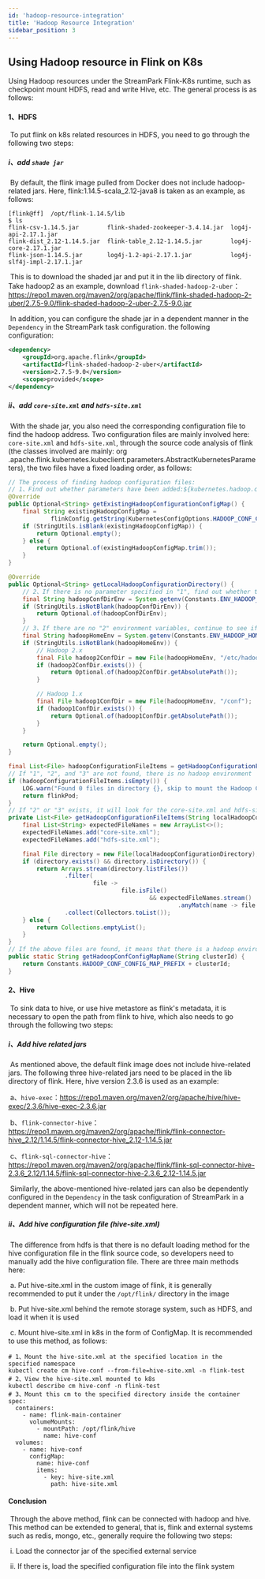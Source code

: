 ```yaml
---
id: 'hadoop-resource-integration'
title: 'Hadoop Resource Integration'
sidebar_position: 3
---
```


## Using Hadoop resource in Flink on K8s

Using Hadoop resources under the StreamPark Flink-K8s runtime, such as checkpoint mount HDFS, read and write Hive, etc. The general process is as follows:

#### 1、HDFS

​       To put flink on k8s related resources in HDFS, you need to go through the following two steps:

##### i、add `shade jar`

​            By default, the flink image pulled from Docker does not include hadoop-related jars. Here, flink:1.14.5-scala_2.12-java8 is taken as an example, as follows:

```shell
[flink@ff]  /opt/flink-1.14.5/lib
$ ls
flink-csv-1.14.5.jar        flink-shaded-zookeeper-3.4.14.jar  log4j-api-2.17.1.jar
flink-dist_2.12-1.14.5.jar  flink-table_2.12-1.14.5.jar        log4j-core-2.17.1.jar
flink-json-1.14.5.jar       log4j-1.2-api-2.17.1.jar           log4j-slf4j-impl-2.17.1.jar
```

​         This is to download the shaded jar and put it in the lib directory of flink. Take hadoop2 as an example, download `flink-shaded-hadoop-2-uber`：https://repo1.maven.org/maven2/org/apache/flink/flink-shaded-hadoop-2-uber/2.7.5-9.0/flink-shaded-hadoop-2-uber-2.7.5-9.0.jar

​	In addition, you can configure the shade jar in a dependent manner in the `Dependency` in the StreamPark task configuration. the following configuration:

```xml
<dependency>
    <groupId>org.apache.flink</groupId>
    <artifactId>flink-shaded-hadoop-2-uber</artifactId>
    <version>2.7.5-9.0</version>
    <scope>provided</scope>
</dependency>
```

##### ii、add `core-site.xml` and `hdfs-site.xml`

​            With the shade jar, you also need the corresponding configuration file to find the hadoop address. Two configuration files are mainly involved here: `core-site.xml` and `hdfs-site.xml`, through the source code analysis of flink (the classes involved are mainly: org .apache.flink.kubernetes.kubeclient.parameters.AbstractKubernetesParameters), the two files have a fixed loading order, as follows:

```java
// The process of finding hadoop configuration files:
// 1、Find out whether parameters have been added:${kubernetes.hadoop.conf.config-map.name}
@Override
public Optional<String> getExistingHadoopConfigurationConfigMap() {
    final String existingHadoopConfigMap =
            flinkConfig.getString(KubernetesConfigOptions.HADOOP_CONF_CONFIG_MAP);
    if (StringUtils.isBlank(existingHadoopConfigMap)) {
        return Optional.empty();
    } else {
        return Optional.of(existingHadoopConfigMap.trim());
    }
}

@Override
public Optional<String> getLocalHadoopConfigurationDirectory() {
    // 2、If there is no parameter specified in "1", find out whether the local environment where the native command is submitted has environment variables：${HADOOP_CONF_DIR}
    final String hadoopConfDirEnv = System.getenv(Constants.ENV_HADOOP_CONF_DIR);
    if (StringUtils.isNotBlank(hadoopConfDirEnv)) {
        return Optional.of(hadoopConfDirEnv);
    }
    // 3、If there are no "2" environment variables, continue to see if there are environment variables:${HADOOP_HOME}
    final String hadoopHomeEnv = System.getenv(Constants.ENV_HADOOP_HOME);
    if (StringUtils.isNotBlank(hadoopHomeEnv)) {
        // Hadoop 2.x
        final File hadoop2ConfDir = new File(hadoopHomeEnv, "/etc/hadoop");
        if (hadoop2ConfDir.exists()) {
            return Optional.of(hadoop2ConfDir.getAbsolutePath());
        }

        // Hadoop 1.x
        final File hadoop1ConfDir = new File(hadoopHomeEnv, "/conf");
        if (hadoop1ConfDir.exists()) {
            return Optional.of(hadoop1ConfDir.getAbsolutePath());
        }
    }

    return Optional.empty();
}

final List<File> hadoopConfigurationFileItems = getHadoopConfigurationFileItems(localHadoopConfigurationDirectory.get());
// If "1", "2", and "3" are not found, there is no hadoop environment
if (hadoopConfigurationFileItems.isEmpty()) {
    LOG.warn("Found 0 files in directory {}, skip to mount the Hadoop Configuration ConfigMap.", localHadoopConfigurationDirectory.get());
    return flinkPod;
}
// If "2" or "3" exists, it will look for the core-site.xml and hdfs-site.xml files in the path where the above environment variables are located
private List<File> getHadoopConfigurationFileItems(String localHadoopConfigurationDirectory) {
    final List<String> expectedFileNames = new ArrayList<>();
    expectedFileNames.add("core-site.xml");
    expectedFileNames.add("hdfs-site.xml");

    final File directory = new File(localHadoopConfigurationDirectory);
    if (directory.exists() && directory.isDirectory()) {
        return Arrays.stream(directory.listFiles())
                .filter(
                        file ->
                                file.isFile()
                                        && expectedFileNames.stream()
                                                .anyMatch(name -> file.getName().equals(name)))
                .collect(Collectors.toList());
    } else {
        return Collections.emptyList();
    }
}
// If the above files are found, it means that there is a hadoop environment. The above two files will be parsed into kv pairs, and then constructed into a ConfigMap. The naming rules are as follows:
public static String getHadoopConfConfigMapName(String clusterId) {
    return Constants.HADOOP_CONF_CONFIG_MAP_PREFIX + clusterId;
}
```



#### 2、Hive

​        To sink data to hive, or use hive metastore as flink's metadata, it is necessary to open the path from flink to hive, which also needs to go through the following two steps:

##### i、Add hive related jars

​	     As mentioned above, the default flink image does not include hive-related jars. The following three hive-related jars need to be placed in the lib directory of flink. Here, hive version 2.3.6 is used as an example:

​                a、`hive-exec`：https://repo1.maven.org/maven2/org/apache/hive/hive-exec/2.3.6/hive-exec-2.3.6.jar

​                b、`flink-connector-hive`：https://repo1.maven.org/maven2/org/apache/flink/flink-connector-hive_2.12/1.14.5/flink-connector-hive_2.12-1.14.5.jar

​                c、`flink-sql-connector-hive`：https://repo1.maven.org/maven2/org/apache/flink/flink-sql-connector-hive-2.3.6_2.12/1.14.5/flink-sql-connector-hive-2.3.6_2.12-1.14.5.jar

​            Similarly, the above-mentioned hive-related jars can also be dependently configured in the `Dependency` in the task configuration of StreamPark in a dependent manner, which will not be repeated here.

##### ii、Add hive configuration file (hive-site.xml)

​	       The difference from hdfs is that there is no default loading method for the hive configuration file in the flink source code, so developers need to manually add the hive configuration file. There are three main methods here:

​                  a. Put hive-site.xml in the custom image of flink, it is generally recommended to put it under the `/opt/flink/` directory in the image

​                  b. Put hive-site.xml behind the remote storage system, such as HDFS, and load it when it is used

​                  c. Mount hive-site.xml in k8s in the form of ConfigMap. It is recommended to use this method, as follows:

```shell
# 1、Mount the hive-site.xml at the specified location in the specified namespace
kubectl create cm hive-conf --from-file=hive-site.xml -n flink-test
# 2、View the hive-site.xml mounted to k8s
kubectl describe cm hive-conf -n flink-test 
# 3、Mount this cm to the specified directory inside the container
spec:
  containers:
    - name: flink-main-container
      volumeMounts:
        - mountPath: /opt/flink/hive
          name: hive-conf
  volumes:
    - name: hive-conf
      configMap:
        name: hive-conf
        items:
          - key: hive-site.xml
            path: hive-site.xml
```



#### Conclusion

​        Through the above method, flink can be connected with hadoop and hive. This method can be extended to general, that is, flink and external systems such as redis, mongo, etc., generally require the following two steps:

​        i. Load the connector jar of the specified external service

​        ii. If there is, load the specified configuration file into the flink system



